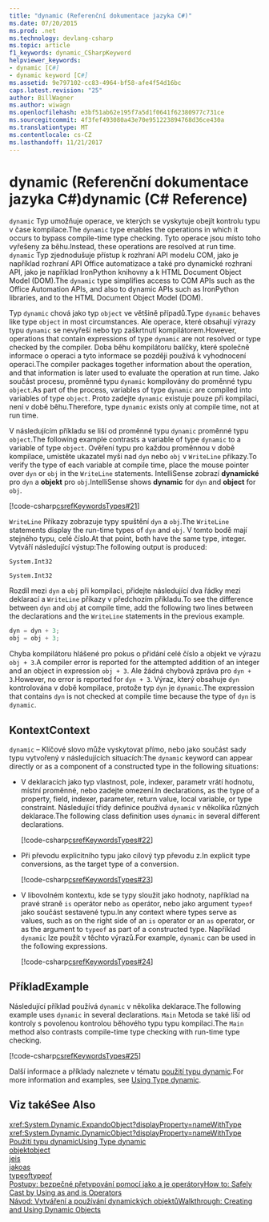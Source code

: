 ```yaml
---
title: "dynamic (Referenční dokumentace jazyka C#)"
ms.date: 07/20/2015
ms.prod: .net
ms.technology: devlang-csharp
ms.topic: article
f1_keywords: dynamic_CSharpKeyword
helpviewer_keywords:
- dynamic [C#]
- dynamic keyword [C#]
ms.assetid: 9e797102-cc83-4964-bf58-afe4f54d16bc
caps.latest.revision: "25"
author: BillWagner
ms.author: wiwagn
ms.openlocfilehash: e3bf51ab62e195f7a5d1f0641f62380977c731ce
ms.sourcegitcommit: 4f3fef493080a43e70e951223894768d36ce430a
ms.translationtype: MT
ms.contentlocale: cs-CZ
ms.lasthandoff: 11/21/2017
---
```

# <a name="dynamic-c-reference"></a><span data-ttu-id="52194-102">dynamic (Referenční dokumentace jazyka C#)</span><span class="sxs-lookup"><span data-stu-id="52194-102">dynamic (C# Reference)</span></span>
<span data-ttu-id="52194-103">`dynamic` Typ umožňuje operace, ve kterých se vyskytuje obejít kontrolu typu v čase kompilace.</span><span class="sxs-lookup"><span data-stu-id="52194-103">The `dynamic` type enables the operations in which it occurs to bypass compile-time type checking.</span></span> <span data-ttu-id="52194-104">Tyto operace jsou místo toho vyřešeny za běhu.</span><span class="sxs-lookup"><span data-stu-id="52194-104">Instead, these operations are resolved at run time.</span></span> <span data-ttu-id="52194-105">`dynamic` Typ zjednodušuje přístup k rozhraní API modelu COM, jako je například rozhraní API Office automatizace a také pro dynamické rozhraní API, jako je například IronPython knihovny a k HTML Document Object Model (DOM).</span><span class="sxs-lookup"><span data-stu-id="52194-105">The `dynamic` type simplifies access to COM APIs such as the Office Automation APIs, and also to dynamic APIs such as IronPython libraries, and to the HTML Document Object Model (DOM).</span></span>  
  
 <span data-ttu-id="52194-106">Typ `dynamic` chová jako typ `object` ve většině případů.</span><span class="sxs-lookup"><span data-stu-id="52194-106">Type `dynamic` behaves like type `object` in most circumstances.</span></span> <span data-ttu-id="52194-107">Ale operace, které obsahují výrazy typu `dynamic` se nevyřeší nebo typ zaškrtnutí kompilátorem.</span><span class="sxs-lookup"><span data-stu-id="52194-107">However, operations that contain expressions of type `dynamic` are not resolved or type checked by the compiler.</span></span> <span data-ttu-id="52194-108">Doba běhu kompilátoru balíčky, které společně informace o operaci a tyto informace se později používá k vyhodnocení operaci.</span><span class="sxs-lookup"><span data-stu-id="52194-108">The compiler packages together information about the operation, and that information is later used to evaluate the operation at run time.</span></span> <span data-ttu-id="52194-109">Jako součást procesu, proměnné typu `dynamic` kompilovány do proměnné typu `object`.</span><span class="sxs-lookup"><span data-stu-id="52194-109">As part of the process, variables of type `dynamic` are compiled into variables of type `object`.</span></span> <span data-ttu-id="52194-110">Proto zadejte `dynamic` existuje pouze při kompilaci, není v době běhu.</span><span class="sxs-lookup"><span data-stu-id="52194-110">Therefore, type `dynamic` exists only at compile time, not at run time.</span></span>  
  
 <span data-ttu-id="52194-111">V následujícím příkladu se liší od proměnné typu `dynamic` proměnné typu `object`.</span><span class="sxs-lookup"><span data-stu-id="52194-111">The following example contrasts a variable of type `dynamic` to a variable of type `object`.</span></span> <span data-ttu-id="52194-112">Ověření typu pro každou proměnnou v době kompilace, umístěte ukazatel myši nad `dyn` nebo `obj` v `WriteLine` příkazy.</span><span class="sxs-lookup"><span data-stu-id="52194-112">To verify the type of each variable at compile time, place the mouse pointer over `dyn` or `obj` in the `WriteLine` statements.</span></span> <span data-ttu-id="52194-113">IntelliSense zobrazí **dynamické** pro `dyn` a **objekt** pro `obj`.</span><span class="sxs-lookup"><span data-stu-id="52194-113">IntelliSense shows **dynamic** for `dyn` and **object** for `obj`.</span></span>  
  
 [!code-csharp[csrefKeywordsTypes#21](../../../csharp/language-reference/keywords/codesnippet/CSharp/dynamic_1.cs)]  
  
 <span data-ttu-id="52194-114">`WriteLine` Příkazy zobrazuje typy spuštění `dyn` a `obj`.</span><span class="sxs-lookup"><span data-stu-id="52194-114">The `WriteLine` statements display the run-time types of `dyn` and `obj`.</span></span> <span data-ttu-id="52194-115">V tomto bodě mají stejného typu, celé číslo.</span><span class="sxs-lookup"><span data-stu-id="52194-115">At that point, both have the same type, integer.</span></span> <span data-ttu-id="52194-116">Vytváří následující výstup:</span><span class="sxs-lookup"><span data-stu-id="52194-116">The following output is produced:</span></span>  
  
 `System.Int32`  
  
 `System.Int32`  
  
 <span data-ttu-id="52194-117">Rozdíl mezi `dyn` a `obj` při kompilaci, přidejte následující dva řádky mezi deklarací a `WriteLine` příkazy v předchozím příkladu.</span><span class="sxs-lookup"><span data-stu-id="52194-117">To see the difference between `dyn` and `obj` at compile time, add the following two lines between the declarations and the `WriteLine` statements in the previous example.</span></span>  
  
```csharp  
dyn = dyn + 3;  
obj = obj + 3;  
```  
  
 <span data-ttu-id="52194-118">Chyba kompilátoru hlášené pro pokus o přidání celé číslo a objekt ve výrazu `obj + 3`.</span><span class="sxs-lookup"><span data-stu-id="52194-118">A compiler error is reported for the attempted addition of an integer and an object in expression `obj + 3`.</span></span> <span data-ttu-id="52194-119">Ale žádná chybová zpráva pro `dyn + 3`.</span><span class="sxs-lookup"><span data-stu-id="52194-119">However, no error is reported for `dyn + 3`.</span></span> <span data-ttu-id="52194-120">Výraz, který obsahuje `dyn` kontrolována v době kompilace, protože typ `dyn` je `dynamic`.</span><span class="sxs-lookup"><span data-stu-id="52194-120">The expression that contains `dyn` is not checked at compile time because the type of `dyn` is `dynamic`.</span></span>  
  
## <a name="context"></a><span data-ttu-id="52194-121">Kontext</span><span class="sxs-lookup"><span data-stu-id="52194-121">Context</span></span>  
 <span data-ttu-id="52194-122">`dynamic` – Klíčové slovo může vyskytovat přímo, nebo jako součást sady typu vytvořený v následujících situacích:</span><span class="sxs-lookup"><span data-stu-id="52194-122">The `dynamic` keyword can appear directly or as a component of a constructed type in the following situations:</span></span>  
  
-   <span data-ttu-id="52194-123">V deklaracích jako typ vlastnost, pole, indexer, parametr vrátí hodnotu, místní proměnné, nebo zadejte omezení.</span><span class="sxs-lookup"><span data-stu-id="52194-123">In declarations, as the type of a property, field, indexer, parameter, return value, local variable, or type constraint.</span></span> <span data-ttu-id="52194-124">Následující třídy definice používá `dynamic` v několika různých deklarace.</span><span class="sxs-lookup"><span data-stu-id="52194-124">The following class definition uses `dynamic` in several different declarations.</span></span>  
  
     [!code-csharp[csrefKeywordsTypes#22](../../../csharp/language-reference/keywords/codesnippet/CSharp/dynamic_2.cs)]  
  
-   <span data-ttu-id="52194-125">Při převodu explicitního typu jako cílový typ převodu z.</span><span class="sxs-lookup"><span data-stu-id="52194-125">In explicit type conversions, as the target type of a conversion.</span></span>  
  
     [!code-csharp[csrefKeywordsTypes#23](../../../csharp/language-reference/keywords/codesnippet/CSharp/dynamic_3.cs)]  
  
-   <span data-ttu-id="52194-126">V libovolném kontextu, kde se typy sloužit jako hodnoty, například na pravé straně `is` operátor nebo `as` operátor, nebo jako argument `typeof` jako součást sestavené typu.</span><span class="sxs-lookup"><span data-stu-id="52194-126">In any context where types serve as values, such as on the right side of an `is` operator or an `as` operator, or as the argument to `typeof` as part of a constructed type.</span></span> <span data-ttu-id="52194-127">Například `dynamic` lze použít v těchto výrazů.</span><span class="sxs-lookup"><span data-stu-id="52194-127">For example, `dynamic` can be used in the following expressions.</span></span>  
  
     [!code-csharp[csrefKeywordsTypes#24](../../../csharp/language-reference/keywords/codesnippet/CSharp/dynamic_4.cs)]  
  
## <a name="example"></a><span data-ttu-id="52194-128">Příklad</span><span class="sxs-lookup"><span data-stu-id="52194-128">Example</span></span>  
 <span data-ttu-id="52194-129">Následující příklad používá `dynamic` v několika deklarace.</span><span class="sxs-lookup"><span data-stu-id="52194-129">The following example uses `dynamic` in several declarations.</span></span> <span data-ttu-id="52194-130">`Main` Metoda se také liší od kontroly s povolenou kontrolou běhového typu typu kompilaci.</span><span class="sxs-lookup"><span data-stu-id="52194-130">The `Main` method also contrasts compile-time type checking with run-time type checking.</span></span>  
  
 [!code-csharp[csrefKeywordsTypes#25](../../../csharp/language-reference/keywords/codesnippet/CSharp/dynamic_5.cs)]  
  
 <span data-ttu-id="52194-131">Další informace a příklady naleznete v tématu [použití typu dynamic](../../../csharp/programming-guide/types/using-type-dynamic.md).</span><span class="sxs-lookup"><span data-stu-id="52194-131">For more information and examples, see [Using Type dynamic](../../../csharp/programming-guide/types/using-type-dynamic.md).</span></span>  
  
## <a name="see-also"></a><span data-ttu-id="52194-132">Viz také</span><span class="sxs-lookup"><span data-stu-id="52194-132">See Also</span></span>  
 <xref:System.Dynamic.ExpandoObject?displayProperty=nameWithType>  
 <xref:System.Dynamic.DynamicObject?displayProperty=nameWithType>  
 [<span data-ttu-id="52194-133">Použití typu dynamic</span><span class="sxs-lookup"><span data-stu-id="52194-133">Using Type dynamic</span></span>](../../../csharp/programming-guide/types/using-type-dynamic.md)  
 [<span data-ttu-id="52194-134">objekt</span><span class="sxs-lookup"><span data-stu-id="52194-134">object</span></span>](../../../csharp/language-reference/keywords/object.md)  
 [<span data-ttu-id="52194-135">je</span><span class="sxs-lookup"><span data-stu-id="52194-135">is</span></span>](../../../csharp/language-reference/keywords/is.md)  
 [<span data-ttu-id="52194-136">jako</span><span class="sxs-lookup"><span data-stu-id="52194-136">as</span></span>](../../../csharp/language-reference/keywords/as.md)  
 [<span data-ttu-id="52194-137">typeof</span><span class="sxs-lookup"><span data-stu-id="52194-137">typeof</span></span>](../../../csharp/language-reference/keywords/typeof.md)  
 [<span data-ttu-id="52194-138">Postupy: bezpečné přetypování pomocí jako a je operátory</span><span class="sxs-lookup"><span data-stu-id="52194-138">How to: Safely Cast by Using as and is Operators</span></span>](../../../csharp/programming-guide/types/how-to-safely-cast-by-using-as-and-is-operators.md)  
 [<span data-ttu-id="52194-139">Návod: Vytváření a používání dynamických objektů</span><span class="sxs-lookup"><span data-stu-id="52194-139">Walkthrough: Creating and Using Dynamic Objects</span></span>](../../../csharp/programming-guide/types/walkthrough-creating-and-using-dynamic-objects.md)
